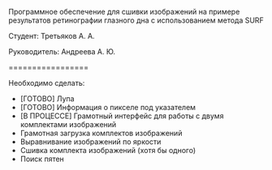 Программное обеспечение для сшивки изображений на примере результатов ретинографии глазного дна с использованием метода SURF

Студент: Третьяков А. А.

Руководитель: Андреева А. Ю.

=================

Необходимо сделать:

- [ГОТОВО]     Лупа
- [ГОТОВО]     Информация о пикселе под указателем
- [В ПРОЦЕССЕ] Грамотный интерфейс для работы с двумя комплектами изображений
- Грамотная загрузка комплектов изображений
- Выравнивание изображений по яркости
- Сшивка комплекта изображений (хотя бы одного)
- Поиск пятен